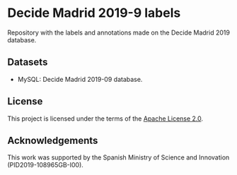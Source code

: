 # Decide Madrid 2019-9 labels
Repository with the labels and annotations made on the Decide Madrid 2019 database.

## Datasets
- MySQL: Decide Madrid 2019-09 database.

## License
This project is licensed under the terms of the <a href="https://github.com/argrecsys/decide-madrid-2019-labels/blob/main/LICENSE">Apache License 2.0</a>.

## Acknowledgements
This work was supported by the Spanish Ministry of Science and Innovation (PID2019-108965GB-I00).
